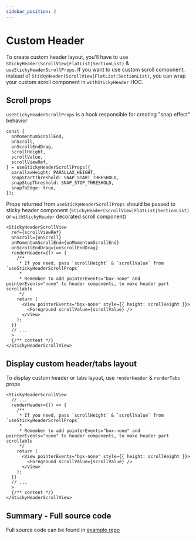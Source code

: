 ```yaml
---
sidebar_position: 2
---
```


# Custom Header

To create custom header layout, you'll have to use `StickyHeader(ScrollView|FlatList|SectionList)` & `useStickyHeaderScrollProps`. If you want to use custom scroll component, instead of `StickyHeader(ScrollView|FlatList|SectionList)`, you can wrap your custom scroll component in `withStickyHeader` HOC.

## Scroll props

`useStickyHeaderScrollProps` is a hook responsible for creating "snap effect" behavior

```tsx
const {
  onMomentumScrollEnd,
  onScroll,
  onScrollEndDrag,
  scrollHeight,
  scrollValue,
  scrollViewRef,
} = useStickyHeaderScrollProps({
  parallaxHeight: PARALLAX_HEIGHT,
  snapStartThreshold: SNAP_START_THRESHOLD,
  snapStopThreshold: SNAP_STOP_THRESHOLD,
  snapToEdge: true,
});
```

Props returned from `useStickyHeaderScrollProps` should be passed to sticky header component (`StickyHeader(ScrollView|FlatList|SectionList)` or `withStickyHeader` decorated scroll component)

```tsx
<StickyHeaderScrollView
  ref={scrollViewRef}
  onScroll={onScroll}
  onMomentumScrollEnd={onMomentumScrollEnd}
  onScrollEndDrag={onScrollEndDrag}
  renderHeader={() => {
    /** 
     * If you need, pass `scrollHeight` & `scrollValue` from `useStickyHeaderScrollProps`
     * 
     * Remember to add pointerEvents="box-none" and pointerEvents="none" to header components, to make header part scrollable
     */
    return (
      <View pointerEvents="box-none" style={{ height: scrollHeight }}>
        <Foreground scrollValue={scrollValue} />
      </View>
    );
  }}
  // ...
  >
  {/** content */}
</StickyHeaderScrollView>
```

## Display custom header/tabs layout

To display custom header or tabs layout, use `renderHeader` & `renderTabs` props

```tsx
<StickyHeaderScrollView
  // ...
  renderHeader={() => {
    /** 
     * If you need, pass `scrollHeight` & `scrollValue` from `useStickyHeaderScrollProps`
     * 
     * Remember to add pointerEvents="box-none" and pointerEvents="none" to header components, to make header part scrollable
     */
    return (
      <View pointerEvents="box-none" style={{ height: scrollHeight }}>
        <Foreground scrollValue={scrollValue} />
      </View>
    );
  }}
  // ...
  >
  {/** content */}
</StickyHeaderScrollView>
```

## Summary - Full source code

Full source code can be found in [example repo](https://github.com/netguru/sticky-parallax-header/blob/master/example/src/screens/SimsScreen/index.tsx)
